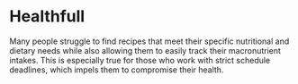 # Healthfull
Many people struggle to find recipes that meet their specific nutritional and dietary needs while also allowing them to easily track their macronutrient intakes. This is especially true for those who work with strict schedule deadlines, which impels them to compromise their health. 
